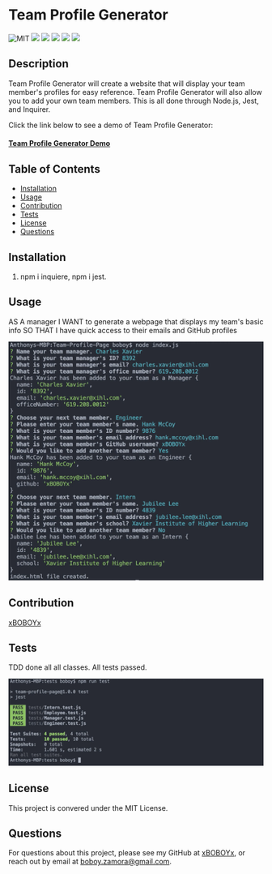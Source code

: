 # Team Profile Generator

![MIT](https://img.shields.io/badge/License-MITLicense%20-blue?style=flat-square)
![](https://img.shields.io/badge/Node.js-43853D?style=for-the-badge&logo=node.js&logoColor=white)
![](https://img.shields.io/badge/JavaScript-323330?style=for-the-badge&logo=javascript&logoColor=F7DF1E)
![](https://img.shields.io/badge/HTML5-E34F26?style=for-the-badge&logo=html5&logoColor=white)
![](https://img.shields.io/badge/Tailwind_CSS-38B2AC?style=for-the-badge&logo=tailwind-css&logoColor=white)
![](https://img.shields.io/badge/CSS-E34F26?style=for-the-badge&logo=css&logoColor=white)

## Description

Team Profile Generator will create a website that will display your team member's profiles for easy reference. Team Profile Generator will also allow you to add your own team members. This is all done through Node.js, Jest, and Inquirer.

Click the link below to see a demo of Team Profile Generator:

#### [Team Profile Generator Demo](https://www.youtube.com/watch?v=aFYB1NBqE5s)
## Table of Contents

* [Installation](#installation)
* [Usage](#usage)
* [Contribution](#contribution)
* [Tests](#tests)
* [License](#license)
* [Questions](#questions)

## Installation

1. npm i inquiere, npm i jest.

## Usage

AS A manager
I WANT to generate a webpage that displays my team's basic info
SO THAT I have quick access to their emails and GitHub profiles

![xmen](assets/team.png)

## Contribution

[xBOBOYx](https://github.com/xBOBOYx)

## Tests

TDD done all all classes. All tests passed.

![xmen](assets/jest-test.png)

## License

This project is convered under the MIT License.

## Questions

For questions about this project, please see my GitHub at [xBOBOYx](https://github.com/xBOBOYx), or reach out by email at boboy.zamora@gmail.com.
